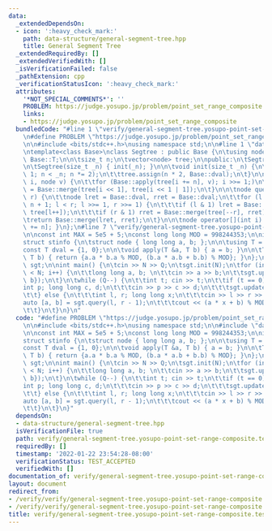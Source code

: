 ```yaml
---
data:
  _extendedDependsOn:
  - icon: ':heavy_check_mark:'
    path: data-structure/general-segment-tree.hpp
    title: General Segment Tree
  _extendedRequiredBy: []
  _extendedVerifiedWith: []
  _isVerificationFailed: false
  _pathExtension: cpp
  _verificationStatusIcon: ':heavy_check_mark:'
  attributes:
    '*NOT_SPECIAL_COMMENTS*': ''
    PROBLEM: https://judge.yosupo.jp/problem/point_set_range_composite
    links:
    - https://judge.yosupo.jp/problem/point_set_range_composite
  bundledCode: "#line 1 \"verify/general-segment-tree.yosupo-point-set-range-composite.test.cpp\"\
    \n#define PROBLEM \"https://judge.yosupo.jp/problem/point_set_range_composite\"\
    \n\n#include <bits/stdc++.h>\nusing namespace std;\n\n#line 1 \"data-structure/general-segment-tree.hpp\"\
    \ntemplate<class Base>\nclass Segtree : public Base {\n\tusing node = typename\
    \ Base::T;\n\n\tsize_t n;\n\tvector<node> tree;\n\npublic:\n\tSegtree() = default;\n\
    \n\tSegtree(size_t _n) { init(_n); }\n\n\tvoid init(size_t _n) {\n\t\tfor (n =\
    \ 1; n < _n; n *= 2);\n\t\ttree.assign(n * 2, Base::dval);\n\t}\n\n\tvoid update(int\
    \ i, node v) {\n\t\tfor (Base::apply(tree[i += n], v); i >>= 1;)\n\t\t\ttree[i]\
    \ = Base::merge(tree[i << 1], tree[i << 1 | 1]);\n\t}\n\n\tnode query(int l, int\
    \ r) {\n\t\tnode lret = Base::dval, rret = Base::dval;\n\t\tfor (l += n, r +=\
    \ n + 1; l < r; l >>= 1, r >>= 1) {\n\t\t\tif (l & 1) lret = Base::merge(lret,\
    \ tree[l++]);\n\t\t\tif (r & 1) rret = Base::merge(tree[--r], rret);\n\t\t}\n\t\
    \treturn Base::merge(lret, rret);\n\t}\n\n\tnode operator[](int i) { return tree[i\
    \ += n]; }\n};\n#line 7 \"verify/general-segment-tree.yosupo-point-set-range-composite.test.cpp\"\
    \n\nconst int MAX = 5e5 + 5;\nconst long long MOD = 998244353;\n\nint N, Q;\n\n\
    struct stinfo {\n\tstruct node { long long a, b; };\n\n\tusing T = node;\n\n\t\
    const T dval = {1, 0};\n\n\tvoid apply(T &a, T b) { a = b; }\n\n\tT merge(T a,\
    \ T b) { return {a.a * b.a % MOD, (b.a * a.b + b.b) % MOD}; }\n};\n\nSegtree<stinfo>\
    \ sgt;\n\nint main() {\n\tcin >> N >> Q;\n\tsgt.init(N);\n\tfor (int i = 0; i\
    \ < N; i++) {\n\t\tlong long a, b; \n\t\tcin >> a >> b;\n\t\tsgt.update(i, {a,\
    \ b});\n\t}\n\twhile (Q--) {\n\t\tint t; cin >> t;\n\t\tif (t == 0) {\n\t\t\t\
    int p; long long c, d;\n\t\t\tcin >> p >> c >> d;\n\t\t\tsgt.update(p, {c, d});\n\
    \t\t} else {\n\t\t\tint l, r; long long x;\n\t\t\tcin >> l >> r >> x;\n\t\t\t\
    auto [a, b] = sgt.query(l, r - 1);\n\t\t\tcout << (a * x + b) % MOD << '\\n';\n\
    \t\t}\n\t}\n}\n"
  code: "#define PROBLEM \"https://judge.yosupo.jp/problem/point_set_range_composite\"\
    \n\n#include <bits/stdc++.h>\nusing namespace std;\n\n#include \"data-structure/general-segment-tree.hpp\"\
    \n\nconst int MAX = 5e5 + 5;\nconst long long MOD = 998244353;\n\nint N, Q;\n\n\
    struct stinfo {\n\tstruct node { long long a, b; };\n\n\tusing T = node;\n\n\t\
    const T dval = {1, 0};\n\n\tvoid apply(T &a, T b) { a = b; }\n\n\tT merge(T a,\
    \ T b) { return {a.a * b.a % MOD, (b.a * a.b + b.b) % MOD}; }\n};\n\nSegtree<stinfo>\
    \ sgt;\n\nint main() {\n\tcin >> N >> Q;\n\tsgt.init(N);\n\tfor (int i = 0; i\
    \ < N; i++) {\n\t\tlong long a, b; \n\t\tcin >> a >> b;\n\t\tsgt.update(i, {a,\
    \ b});\n\t}\n\twhile (Q--) {\n\t\tint t; cin >> t;\n\t\tif (t == 0) {\n\t\t\t\
    int p; long long c, d;\n\t\t\tcin >> p >> c >> d;\n\t\t\tsgt.update(p, {c, d});\n\
    \t\t} else {\n\t\t\tint l, r; long long x;\n\t\t\tcin >> l >> r >> x;\n\t\t\t\
    auto [a, b] = sgt.query(l, r - 1);\n\t\t\tcout << (a * x + b) % MOD << '\\n';\n\
    \t\t}\n\t}\n}"
  dependsOn:
  - data-structure/general-segment-tree.hpp
  isVerificationFile: true
  path: verify/general-segment-tree.yosupo-point-set-range-composite.test.cpp
  requiredBy: []
  timestamp: '2022-01-22 23:54:28-08:00'
  verificationStatus: TEST_ACCEPTED
  verifiedWith: []
documentation_of: verify/general-segment-tree.yosupo-point-set-range-composite.test.cpp
layout: document
redirect_from:
- /verify/verify/general-segment-tree.yosupo-point-set-range-composite.test.cpp
- /verify/verify/general-segment-tree.yosupo-point-set-range-composite.test.cpp.html
title: verify/general-segment-tree.yosupo-point-set-range-composite.test.cpp
---
```

